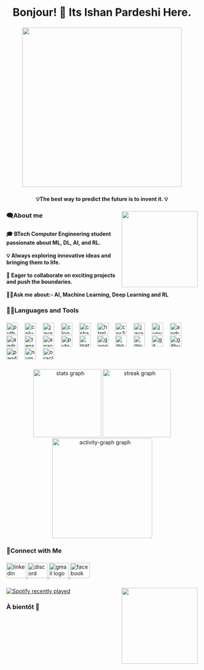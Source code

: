 <h1 align="center">Bonjour! 👋 Its Ishan Pardeshi Here.</h1>

###

<div align="center">
  <img height="420" src="https://i.pinimg.com/originals/ec/d4/b8/ecd4b8909096ae5e1f7808e03013e7a7.gif"  />
</div>

###

<h4 align="center">💡The best way to predict the future is to invent it. 💡</h4>

###

<img align="right" height="200" src="https://user-images.githubusercontent.com/115187902/230700872-d5f44b85-56c7-4e27-80a4-6e2db901e60c.gif"  />

###

<h3 align="left">🗨️About me</h3>

###

<h4 align="left">🎓 BTech Computer Engineering student passionate about ML, DL, AI, and RL. <br><br>💡 Always exploring innovative ideas and bringing them to life.<br><br> 🤝 Eager to collaborate on exciting projects and push the boundaries.<br><br>👨‍💻Ask me about:- AI, Machine Learning, Deep Learning and RL</h4>

###

<h3 align="left">👨‍💻Languages and Tools</h3>

###

<div align="left">
  <img src="https://cdn.simpleicons.org/python/3776AB" height="30" alt="python logo"  />
  <img width="10" />
  <img src="https://cdn.jsdelivr.net/gh/devicons/devicon/icons/cplusplus/cplusplus-original.svg" height="30" alt="cplusplus logo"  />
  <img width="10" />
  <img src="https://cdn.jsdelivr.net/gh/devicons/devicon/icons/java/java-original.svg" height="30" alt="java logo"  />
  <img width="10" />
  <img src="https://cdn.jsdelivr.net/gh/devicons/devicon/icons/c/c-original.svg" height="30" alt="c logo"  />
  <img width="10" />
  <img src="https://cdn.jsdelivr.net/gh/devicons/devicon/icons/csharp/csharp-original.svg" height="30" alt="csharp logo"  />
  <img width="10" />
  <img src="https://cdn.jsdelivr.net/gh/devicons/devicon/icons/html5/html5-original.svg" height="30" alt="html5 logo"  />
  <img width="10" />
  <img src="https://cdn.jsdelivr.net/gh/devicons/devicon/icons/css3/css3-original.svg" height="30" alt="css3 logo"  />
  <img width="10" />
  <img src="https://cdn.jsdelivr.net/gh/devicons/devicon/icons/javascript/javascript-original.svg" height="30" alt="javascript logo"  />
  <img width="10" />
  <img src="https://cdn.jsdelivr.net/gh/devicons/devicon/icons/jupyter/jupyter-original.svg" height="30" alt="jupyter logo"  />
  <img width="10" />
  <img src="https://cdn.jsdelivr.net/gh/devicons/devicon/icons/android/android-original.svg" height="30" alt="android logo"  />
  <img width="10" />
  <img src="https://cdn.jsdelivr.net/gh/devicons/devicon/icons/androidstudio/androidstudio-original.svg" height="30" alt="androidstudio logo"  />
  <img width="10" />
  <img src="https://cdn.jsdelivr.net/gh/devicons/devicon/icons/tensorflow/tensorflow-original.svg" height="30" alt="tensorflow logo"  />
  <img width="10" />
  <img src="https://cdn.jsdelivr.net/gh/devicons/devicon/icons/anaconda/anaconda-original.svg" height="30" alt="anaconda logo"  />
  <img width="10" />
  <img src="https://cdn.jsdelivr.net/gh/devicons/devicon/icons/pytorch/pytorch-original.svg" height="30" alt="pytorch logo"  />
  <img width="10" />
  <img src="https://cdn.jsdelivr.net/gh/devicons/devicon/icons/matlab/matlab-original.svg" height="30" alt="matlab logo"  />
  <img width="10" />
  <img src="https://cdn.jsdelivr.net/gh/devicons/devicon/icons/googlecloud/googlecloud-original.svg" height="30" alt="googlecloud logo"  />
  <img width="10" />
  <img src="https://cdn.jsdelivr.net/gh/devicons/devicon/icons/mongodb/mongodb-original.svg" height="30" alt="mongodb logo"  />
  <img width="10" />
  <img src="https://cdn.jsdelivr.net/gh/devicons/devicon/icons/mysql/mysql-original.svg" height="30" alt="mysql logo"  />
  <img width="10" />
  <img src="https://cdn.jsdelivr.net/gh/devicons/devicon/icons/git/git-original.svg" height="30" alt="git logo"  />
  <img width="10" />
  <img src="https://skillicons.dev/icons?i=github" height="30" alt="github logo"  />
  <img width="10" />
  <img src="https://cdn.simpleicons.org/pandas/150458" height="30" alt="pandas logo"  />
  <img width="10" />
  <img src="https://cdn.simpleicons.org/numpy/013243" height="30" alt="numpy logo"  />
  <img width="10" />
  <img src="https://cdn.simpleicons.org/oracle/F80000" height="30" alt="oracle logo"  />
</div>

###

<div align="center">
  <img src="https://github-readme-stats.vercel.app/api?username=IPcaser&hide_title=false&hide_rank=true&show_icons=true&include_all_commits=true&count_private=true&disable_animations=false&theme=dracula&locale=en&hide_border=false&order=1" height="179" alt="stats graph"  />
  <img src="https://streak-stats.demolab.com?user=IPcaser&locale=en&mode=daily&theme=dracula&hide_border=false&border_radius=5&order=3" height="179" alt="streak graph"  />
  <img src="https://github-readme-activity-graph.vercel.app/graph?username=IPcaser&radius=16&theme=dracula&area=true&order=5" height="263" alt="activity-graph graph"  />
</div>

###

<h3 align="left">📲Connect with Me</h3>

###

<div align="left">
  <a href="https://www.linkedin.com/in/ishan-pardeshi-169308272/" target="_blank">
    <img src="https://raw.githubusercontent.com/maurodesouza/profile-readme-generator/master/src/assets/icons/social/linkedin/default.svg" width="52" height="40" alt="linkedin logo"  />
  </a>
  <a href="https://discordapp.com/users/ishan2325/" target="_blank">
    <img src="https://raw.githubusercontent.com/maurodesouza/profile-readme-generator/master/src/assets/icons/social/discord/default.svg" width="52" height="40" alt="discord logo"  />
  </a>
  <a href="ishanapardeshi@gmail.com" target="_blank">
    <img src="https://raw.githubusercontent.com/maurodesouza/profile-readme-generator/master/src/assets/icons/social/gmail/default.svg" width="52" height="40" alt="gmail logo"  />
  </a>
  <a href="https://www.facebook.com/ishan.pardeshi.12?mibextid=ZbWKwL" target="_blank">
    <img src="https://raw.githubusercontent.com/maurodesouza/profile-readme-generator/master/src/assets/icons/social/facebook/default.svg" width="52" height="40" alt="facebook logo"  />
  </a>
</div>

###

<img align="right" height="200" src="https://www.mkgifs.com/wp-content/uploads/2023/05/Purple-Vegeta-GIF.gif"  />

###

<div align="left">
  <a href="https://open.spotify.com/user/31z5yz5rlzlwxo3mctbapgl5bbna">
    <img src="https://spotify-recently-played-readme.vercel.app/api?user=31z5yz5rlzlwxo3mctbapgl5bbna&count=1" alt="Spotify recently played"  />
  </a>
</div>

###

<h3 align="left">À bientôt 👋</h3>

###
